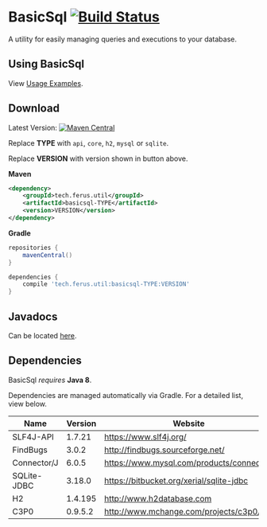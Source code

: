 # BasicSql [![Build Status](https://img.shields.io/travis/FerusTech/BasicSql.svg)](https://travis-ci.org/FerusTech/BasicSql)
A utility for easily managing queries and executions to your database.

## Using BasicSql

View [Usage Examples](https://github.com/FerusTech/BasicSql/blob/master/basicsql-examples/src/main/java/tech/ferus/util/sql/examples/UsageExamples.java).

## Download
Latest Version: [![Maven Central](https://img.shields.io/maven-central/v/tech.ferus.util/BasicSql.svg)]()

Replace **TYPE** with `api`, `core`, `h2`, `mysql` or `sqlite`.

Replace **VERSION** with version shown in button above.

**Maven**
```xml
<dependency>
    <groupId>tech.ferus.util</groupId>
    <artifactId>basicsql-TYPE</artifactId>
    <version>VERSION</version>
</dependency>
```

**Gradle**
```groovy
repositories {
    mavenCentral()
}

dependencies {
    compile 'tech.ferus.util:basicsql-TYPE:VERSION'
}
```

## Javadocs
Can be located [here](https://ferustech.github.io/BasicSql/).

## Dependencies
BasicSql _requires_ **Java 8**.

Dependencies are managed automatically via Gradle. For a detailed list, view below.

| Name | Version | Website | Repository |
| ---- | ------- | ------- | ---------- |
| SLF4J-API | 1.7.21 | https://www.slf4j.org/ | https://github.com/qos-ch/slf4j |
| FindBugs | 3.0.2 | http://findbugs.sourceforge.net/ | https://github.com/findbugsproject/findbugs |
| Connector/J | 6.0.5 | https://www.mysql.com/products/connector/ | https://dev.mysql.com/downloads/connector/j/5.1.html |
| SQLite-JDBC | 3.18.0 | https://bitbucket.org/xerial/sqlite-jdbc | https://bitbucket.org/xerial/sqlite-jdbc |
| H2 | 1.4.195 | http://www.h2database.com | https://github.com/h2database/h2database |
| C3P0 | 0.9.5.2 | http://www.mchange.com/projects/c3p0/ | https://github.com/swaldman/c3p0 |